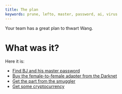 ```yaml
---
title: The plan
keywords: prune, lefto, master, password, ai, virus
---
```


Your team has a great plan to thwart Wang.

# What was it?
Here it is:
 - [Find BJ and his master password](010-find-bj.md)
 - [Buy the female-to-female adapter from the Darknet](020-ftf-adapter.md)
  - [Get the part from the smuggler](030-smuggler.md)
  - [Get some cryptocurrency](040-crypto.md)
